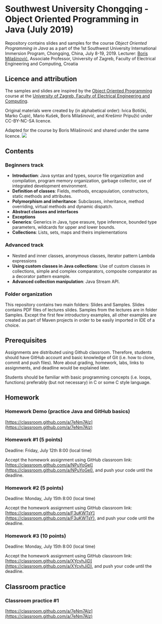 
# Southwest University Chongqing - Object Oriented Programming in Java (July 2019)
Repository contains slides and samples for the course *Object Oriented Programming in Java* as a part of the 1st Southwest University International Immersion Program, Chongqing, China, July 8-19, 2019.
Lecturer: [Boris Milašinović](https://www.fer.unizg.hr/en/boris.milasinovic), Associate Professor, University of Zagreb, Faculty of Electrical Engineering and Computing, Croatia 
## Licence and attribution
The samples and slides are inspired by the  [Object Oriented Programming](http://www.fer.unizg.hr/predmet/oop) course at the [University of Zagreb, Faculty of Electrical Engineering and Computing](http://www.fer.unizg.hr/). 

Original materials were created by (in alphabetical order): Ivica Botički, Marko Čupić, Mario Kušek, Boris Milašinović, and Krešimir Pripužić under CC-BY-NC-SA licence.

Adapted for the course by Boris Milašinović and shared under the same licence. ![](https://i.creativecommons.org/l/by-nc-sa/4.0/88x31.png)


## Contents

### Beginners track

- **Introduction**: Java syntax and types, source file organization and compilation, program memory organization, garbage collector, use of integrated development environment.
- **Definition of classes**: Fields, methods, encapsulation, constructors, static methods and attributes. 
- **Polymorphism and inheritance**: Subclasses, inheritance, method overriding, virtual methods and dynamic dispatch.
- **Abstract classes and interfaces**
- **Exceptions**
- **Generics**: Generics in Java, type erasure, type inference, bounded type parameters, wildcards for upper and lower bounds.
- **Collections**: Lists, sets, maps and theirs implementations

### Advanced track

- Nested and inner classes, anonymous classes, iterator pattern
Lambda expressions
- **Using custom classes in Java collections**: Use of custom classes in collections, simple and complex comparators, composite comparator as a decorator pattern example.
- **Advanced collection manipulation**: Java Stream API.

### Folder organization
This repository contains two main folders: Slides and Samples. Slides contains PDF files of lectures slides. Samples from the lectures are in folder Samples. Except the first few introductory examples, all other examples are created as part of Maven projects in order to be easily imported in IDE of a choice.

## Prerequisites

Assignments are distributed using Github classroom. Therefore, students should have GitHub account and basic knowledge of Git (i.e. how to clone, commit and push files). More about grading, homework, labs, links to assignments, and deadline would be explained later.

Students should be familiar with basic programming concepts (i.e. loops, functions) preferably (but not necessary) in C or some C style language.

## Homework

### Homework Demo (practice Java and GitHub basics)
[https://classroom.github.com/a/7eNm7Alz](https://classroom.github.com/a/7eNm7Alz)

### Homework #1 (5 points)
Deadline: Friday, July 12th 8:00 (local time)

Accept the homework assignment using GitHub classroom link: [https://classroom.github.com/a/NPuYoGeI](https://classroom.github.com/a/NPuYoGeI), and push your code until the deadline.

### Homework #2 (5 points)
Deadline: Monday, July 15th 8:00 (local time)

Accept the homework assignment using GitHub classroom link: [https://classroom.github.com/a/F3uKWTsY](https://classroom.github.com/a/F3uKWTsY), and push your code until the deadline.

### Homework #3 (10 points)
Deadline: Monday, July 15th 8:00 (local time)

Accept the homework assignment using GitHub classroom link: [https://classroom.github.com/a/XYcyhJiD](https://classroom.github.com/a/XYcyhJiD), and push your code until the deadline.

## Classroom practice

### Classroom practice #1
[https://classroom.github.com/a/7eNm7Alz](https://classroom.github.com/a/7eNm7Alz)

